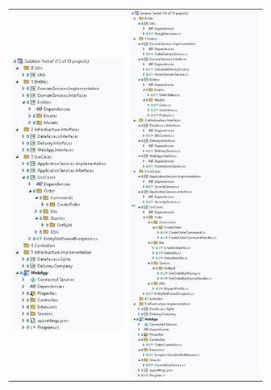 <table>
<tr>
<td>

<img src="Solution_crop.jpg" alt="Middle solution collapsed">

</td>
<td>

<img src="Solution.jpg" alt="Middle solution">

</td>
</table>